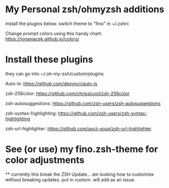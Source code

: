 # My Personal zsh/ohmyzsh additions

Install the plugins below.
switch theme to "fino" in ~/.zshrc

Change prompt colors using this handy chart: https://jonasjacek.github.io/colors/

# Install these plugins
they can go into ~/.oh-my-zsh/custom/plugins

Auto-ls: https://github.com/desyncr/auto-ls

zsh-256color: https://github.com/chrissicool/zsh-256color

zsh-autosuggestions: https://github.com/zsh-users/zsh-autosuggestions

zsh-syntax-highlighting: https://github.com/zsh-users/zsh-syntax-highlighting

zsh-url-highlighter: https://github.com/ascii-soup/zsh-url-highlighter

# See (or use) my fino.zsh-theme for color adjustments
** currently this break the ZSH Update... am looking how to customize without breaking updates. put in custom. will add as an issue.